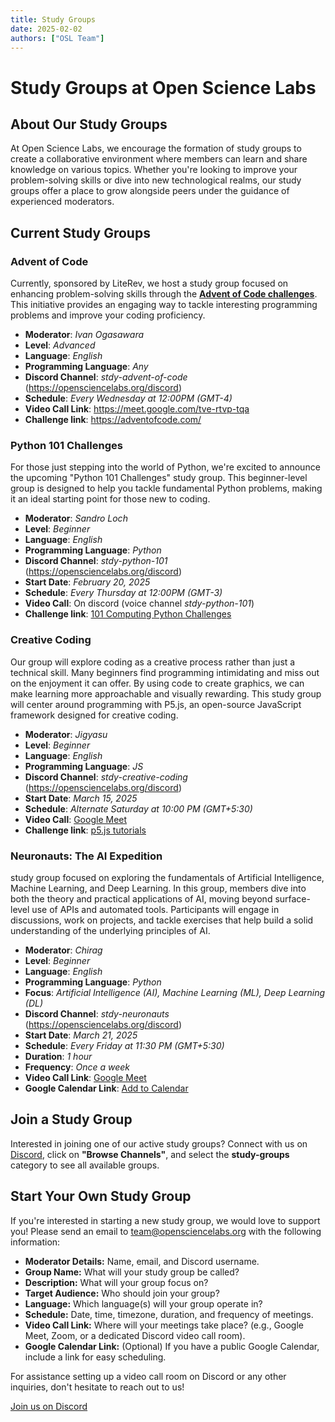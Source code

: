 ```yaml
---
title: Study Groups
date: 2025-02-02
authors: ["OSL Team"]
---
```


# Study Groups at Open Science Labs

## About Our Study Groups

At Open Science Labs, we encourage the formation of study groups to create a
collaborative environment where members can learn and share knowledge on various
topics. Whether you're looking to improve your problem-solving skills or dive
into new technological realms, our study groups offer a place to grow alongside
peers under the guidance of experienced moderators.

## Current Study Groups

### Advent of Code

Currently, sponsored by LiteRev, we host a study group focused on enhancing
problem-solving skills through the
[**Advent of Code challenges**](https://adventofcode.com/). This initiative
provides an engaging way to tackle interesting programming problems and improve
your coding proficiency.

- **Moderator**: _Ivan Ogasawara_
- **Level**: _Advanced_
- **Language**: _English_
- **Programming Language**: _Any_
- **Discord Channel**: _stdy-advent-of-code_
  (<https://opensciencelabs.org/discord>)
- **Schedule**: _Every Wednesday at 12:00PM (GMT-4)_
- **Video Call Link**: <https://meet.google.com/tve-rtvp-tqa>
- **Challenge link**: https://adventofcode.com/

### Python 101 Challenges

For those just stepping into the world of Python, we're excited to announce the
upcoming "Python 101 Challenges" study group. This beginner-level group is
designed to help you tackle fundamental Python problems, making it an ideal
starting point for those new to coding.

- **Moderator**: _Sandro Loch_
- **Level**: _Beginner_
- **Language**: _English_
- **Programming Language**: _Python_
- **Discord Channel**: _stdy-python-101_ (<https://opensciencelabs.org/discord>)
- **Start Date**: _February 20, 2025_
- **Schedule**: _Every Thursday at 12:00PM (GMT-3)_
- **Video Call**: On discord (voice channel _stdy-python-101_)
- **Challenge link**:
  [101 Computing Python Challenges](https://www.101computing.net/python-challenges-for-beginners/)

### Creative Coding

Our group will explore coding as a creative process rather than just a technical
skill. Many beginners find programming intimidating and miss out on the
enjoyment it can offer. By using code to create graphics, we can make learning
more approachable and visually rewarding. This study group will center around
programming with P5.js, an open-source JavaScript framework designed for
creative coding.

- **Moderator**: _Jigyasu_
- **Level**: _Beginner_
- **Language**: _English_
- **Programming Language**: _JS_
- **Discord Channel**: _stdy-creative-coding_
  (<https://opensciencelabs.org/discord>)
- **Start Date**: _March 15, 2025_
- **Schedule**: _Alternate Saturday at 10:00 PM (GMT+5:30)_
- **Video Call**: [Google Meet](https://calendar.app.google/x2BLjFu6J55jCoHq5)
- **Challenge link**: [p5.js tutorials](https://p5js.org/tutorials/)


### Neuronauts: The AI Expedition

study group focused on exploring the fundamentals of Artificial Intelligence,
Machine Learning, and Deep Learning. In this group, members dive into both 
the theory and practical applications of AI, moving beyond surface-level use of APIs and automated tools.
Participants will engage in discussions, work on projects, and
tackle exercises that help build a solid understanding of the 
underlying principles of AI.
- **Moderator**: _Chirag_
- **Level**: _Beginner_
- **Language**: _English_
- **Programming Language**: _Python_
- **Focus**: _Artificial Intelligence (AI), Machine Learning (ML), Deep Learning (DL)_
- **Discord Channel**: _stdy-neuronauts_ (<https://opensciencelabs.org/discord>)
- **Start Date**: _March 21, 2025_
- **Schedule**: _Every Friday at 11:30 PM (GMT+5:30)_
- **Duration**: _1 hour_
- **Frequency**: _Once a week_
- **Video Call Link**: [Google Meet](https://meet.google.com/fpp-saum-qhg)
- **Google Calendar Link**: [Add to Calendar](https://calendar.google.com/calendar/event?action=TEMPLATE&tmeid=N3FkdHZrMDFrMTVxYzY0ZDMzYmcyOWpjcjlfMjAyNTAzMTRUMTgwMDAwWiBmMjAyMTIxNzlAZ29hLmJpdHMtcGlsYW5pLmFjLmlu&tmsrc=f20212179%40goa.bits-pilani.ac.in&scp=ALL)

## Join a Study Group

Interested in joining one of our active study groups? Connect with us on
[Discord](https://opensciencelabs.org/discord), click on **"Browse Channels"**,
and select the **study-groups** category to see all available groups.

## Start Your Own Study Group

If you're interested in starting a new study group, we would love to support
you! Please send an email to
[team@opensciencelabs.org](mailto:team@opensciencelabs.org) with the following
information:

- **Moderator Details:** Name, email, and Discord username.
- **Group Name:** What will your study group be called?
- **Description:** What will your group focus on?
- **Target Audience:** Who should join your group?
- **Language:** Which language(s) will your group operate in?
- **Schedule:** Date, time, timezone, duration, and frequency of meetings.
- **Video Call Link:** Where will your meetings take place? (e.g., Google Meet,
  Zoom, or a dedicated Discord video call room).
- **Google Calendar Link:** (Optional) If you have a public Google Calendar,
  include a link for easy scheduling.

For assistance setting up a video call room on Discord or any other inquiries,
don't hesitate to reach out to us!

<a href="https://opensciencelabs.org/discord"
  class="btn btn-success"
  target="_blank">Join us on Discord</a>
